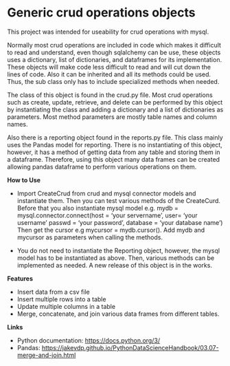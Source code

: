 # Generic crud operations objects

This project was intended for useability for crud operations with mysql. 

Normally most crud operations are included in code which makes it difficult to read and understand, even though sqlalchemy can be use, these objects uses a dictionary, list of dictionaries, and dataframes for its implementation. These objects will make code less difficult to read and will cut down the lines of code. Also it can be inherited and all its methods could be used. Thus, the sub class only has to include specialized methods when needed.

The class of this object is found in the crud.py file. Most crud operations such as create, update, retrieve, and delete can be performed by this object by instantiating the class and adding a dictionary and a list of dictionaries as parameters. Most method parameters are mostly table names and column names.

Also there is a reporting object found in the reports.py file. This class mainly uses the Pandas model for reporting. There is no instantiating of this object, however, it has a method of getting data from any table and storing them in a dataframe. Therefore, using this object many data frames can be created allowing pandas dataframe to perform various operations on them.

**How to Use**

* Import CreateCrud from crud and mysql connector models and instantiate them. Then you can test various methods of the CreateCurd. Before that you also instantiate mysql model  e.g. mydb = mysql.connector.connect(host = ‘your servername’, user= ‘your username’ passwd = ‘your password’, database = ‘your database name’) Then get the cursor e.g mycursor = mydb.cursor(). Add mydb and mycursor as parameters when calling the methods.

* You do not need to instantiate the Reporting object, however, the mysql model has to be instantiated as above. Then, various methods can be implemented as needed. A new release of this object is in the works.

**Features**
* Insert data from a csv file
* Insert multiple rows into a table
* Update multiple columns in a table
* Merge, concatenate, and join various data frames from different tables.

**Links**

* Python documentation:  https://docs.python.org/3/
* Pandas: https://jakevdp.github.io/PythonDataScienceHandbook/03.07-merge-and-join.html


